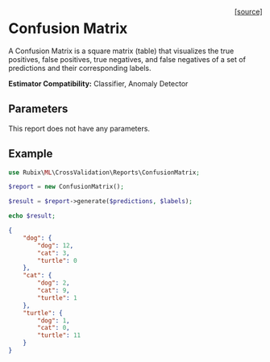 <span style="float:right;"><a href="https://github.com/RubixML/ML/blob/master/src/CrossValidation/Reports/ConfusionMatrix.php">[source]</a></span>

# Confusion Matrix
A Confusion Matrix is a square matrix (table) that visualizes the true positives, false positives, true negatives, and false negatives of a set of predictions and their corresponding labels.

**Estimator Compatibility:** Classifier, Anomaly Detector

## Parameters
This report does not have any parameters.

## Example
```php
use Rubix\ML\CrossValidation\Reports\ConfusionMatrix;

$report = new ConfusionMatrix();

$result = $report->generate($predictions, $labels);

echo $result;
```

```json
{
    "dog": {
        "dog": 12,
        "cat": 3,
        "turtle": 0
    },
    "cat": {
        "dog": 2,
        "cat": 9,
        "turtle": 1
    },
    "turtle": {
        "dog": 1,
        "cat": 0,
        "turtle": 11
    }
}
```
